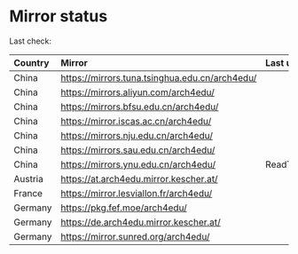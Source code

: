 <script src="./time.js"></script>
# Mirror status
Last check: <script type="text/javascript">localize(1691752442.465419);</script>

|Country|Mirror|Last update|
|:------|:-----|:----------|
|China|https://mirrors.tuna.tsinghua.edu.cn/arch4edu/|<script type="text/javascript">localize(1691692137);</script>|
|China|https://mirrors.aliyun.com/arch4edu/|<script type="text/javascript">localize(1691649093);</script>|
|China|https://mirrors.bfsu.edu.cn/arch4edu/|<script type="text/javascript">localize(1691692137);</script>|
|China|https://mirror.iscas.ac.cn/arch4edu/|<script type="text/javascript">localize(1691735722);</script>|
|China|https://mirrors.nju.edu.cn/arch4edu/|<script type="text/javascript">localize(1691692137);</script>|
|China|https://mirrors.sau.edu.cn/arch4edu/|<script type="text/javascript">localize(1691692137);</script>|
|China|https://mirrors.ynu.edu.cn/arch4edu/|ReadTimeout|
|Austria|https://at.arch4edu.mirror.kescher.at/|<script type="text/javascript">localize(1691692137);</script>|
|France|https://mirror.lesviallon.fr/arch4edu/|<script type="text/javascript">localize(1691692137);</script>|
|Germany|https://pkg.fef.moe/arch4edu/|<script type="text/javascript">localize(1691692137);</script>|
|Germany|https://de.arch4edu.mirror.kescher.at/|<script type="text/javascript">localize(1691692137);</script>|
|Germany|https://mirror.sunred.org/arch4edu/|<script type="text/javascript">localize(1691692137);</script>|

<script src="./tablefilter/tablefilter.js"></script>
<script src="./table.js"></script>